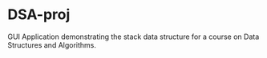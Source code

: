 # DSA-proj
GUI Application demonstrating the stack data structure for a course on Data Structures and Algorithms.
